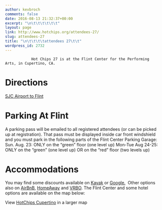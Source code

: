 ```yaml
---
author: kevbroch
comments: false
date: 2016-08-13 21:32:37+00:00
excerpt: "\n\t\t\t\t\t\t"
layout: page
link: http://www.hotchips.org/attendees-27/
slug: attendees-27
title: "\n\t\t\t\tattendees 27\t\t"
wordpress_id: 2732
---
```



				Hot Chips 27 is at the Flint Center for the Performing Arts, in Cupertino, CA.


# Directions


[SJC Airport to Flint](https://www.google.com/maps/dir/Mineta+San+Jos%C3%A9+International+Airport,+1701+Airport+Boulevard,+San+Jose,+CA+95110/Flint+Center,+21250+Stevens+Creek+Boulevard,+Cupertino,+CA+95014/@37.3295036,-122.059853,12z/data=!3m1!4b1!4m14!4m13!1m5!1m1!1s0x808fcbc3fab3c59b:0xbcfa443f6df67e3e!2m2!1d-121.928937!2d37.363947!1m5!1m1!1s0x808fb4519e8c7de7:0x15ae2b390ce521bf!2m2!1d-122.046625!2d37.321697!3e0)


# Parking At Flint


A parking pass will be emailed to all registered attendees (or can be picked up at registration). That pass must be displayed inside car front windshield and you must park in the following parts of the Flint Center Parking Garage:
Sun. Aug. 23: ONLY on the “green” floor (one level up)
Mon-Tue Aug 24-25: ONLY on the “green” (one level up) OR on the “red” floor (two levels up)


# Accommodations


You may find some discounts available on [Kayak](https://www.kayak.com/hotels/Cupertino,CA-c34953/2015-08-23/2015-08-25/1guests) or [Google.](https://www.google.com/maps/search/hotels/@37.3216966,-122.0466248,15z/data=!4m12!2m11!3m6!1shotels!2sFlint+Center,+21250+Stevens+Creek+Blvd,+Cupertino,+CA+95014!3s0x808fb4519e8c7de7:0x15ae2b390ce521bf!4m2!1d-122.0466248!2d37.3216966!5m3!5m2!1s2015-08-23!2i2)  Other options also on [AirBnB](https://www.airbnb.com/s/Cupertino--CA--United-States?checkin=08%2F23%2F2015&checkout=08%2F25%2F2015&source=bb&ss_id=ymdufc6a), [HomeAway](http://www.homeaway.com/search/world/region:1/keywords:san+jose++ca/arrival:2015-08-23/departure:2015-08-25/minSleeps/1?view=m#page=1&gc=37.18638406437443:37.39096962702814:-122.19592428618165:-121.86805105620118:37.28874637993458:-122.03198767119142:12:9721) and [VRBO](http://www.vrbo.com/vacation-rentals/usa/california/san-francisco-bay-ar/cupertino?sleeps=1-plus&from-date=2015-08-23&to-date=2015-08-25).
The Flint Center and some hotel options are available on the map below:

View [HotChips Cupertino](https://www.google.com/maps/ms?msa=0&msid=215113984249586975906.0004c13509d72f753c786&hl=en&ie=UTF8&t=m&ll=37.321574,-122.00489&spn=0.136513,0.272942&z=12&source=embed) in a larger map		

